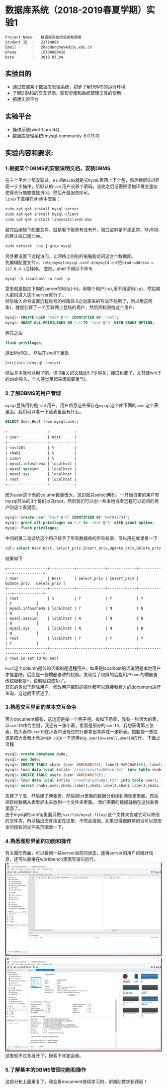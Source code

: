 # 数据库系统（2018-2019春夏学期）实验1
```shell
Project Name:   数据库系统的安装和使用
Student ID  :   21714069
Email       :   zhaodonghu94@zju.edu.cn
phone       :   15700080428
Date        :   2019.03.04
```
## 实验目的
* 通过安装某个数据库管理系统，初步了解DBMS的运行环境
* 了解DBMS的交互界面、图形界面和系统管理工具的使用
* 搭建实验平台

## 实验平台
* 操作系统(win10 pro 64)
* 数据库管理系统(mysql-community-8.0.11.0)

## 实验内容和要求:
### 1.根据某个DBMS的安装说明文档，安装DBMS
在三个平台上都安装过。`Win`和`MacOS`就是去`MySQL`官网上下个包，然后根据GUI界面一步步操作，给默认的`root`用户设置个密码。装完之后记得把添加环境变量似使得令行能够直接访问，然后开启服务即可。  
`linux`下直接在shell中安装：
```sh
sudo apt-get install mysql-server
sudo apt-get install mysql-client
sudo apt-get install libmysqlclient-dev
```
装完后编辑下配置文件，就是看下服务有没有开，端口监听是不是正常，MySQL的默认端口是`3306`。
```sh
sudo netstat -tap | grep mysql
```
另外要设置下远程访问，让网络上的别的电脑能访问这台个数据库。  
先编辑配置文件`vi /etc/mysql/mysql.conf.d/mysqld.cnf`把`bind-address = 127.0.0.1`注释掉。
登陆，shell下用以下命令
```shell
mysql -h localhost -u root -p
```
意思就是指定下你的server的地址(-h)，用哪个用户(-u),用不用密码(-p)，然后输入密码进入这个server就行了。  
然后输入命令设置远程账号的权限(8.0之后原来的写法不能用了，所以用这两条)，就是创建了一个互联网上登陆的用户，然后把权限给这个用户:
```sql
mysql> CREATE USER 'root'@'%' IDENTIFIED BY 'root';
mysql> GRANT ALL PRIVILEGES ON *.* TO 'root'@'%' WITH GRANT OPTION;
```
弄完之后
```sql
flush privileges;
```
退出MySQL，然后在shell下重启
```shell
/etc/init.d/mysql restart
```
然后基本就可以用了吧。(8.0相关的文档比5.7少得多，接口也变了，尤其使win下的path导入，个人感觉用起来很需要勇气)。
### 2.了解DBMS的用户管理
`mysql`登陆用的是`root`用户，用户信息这些保存在`mysql`这个库下面的`user`这个表里面。我们可以看一下这表里面有什么。
```sql
SELECT User,Host from mysql.user;

+------------------+-----------+
| User             | Host      |
+------------------+-----------+
| rust401          | %         |
| shabi            | %         |
| simon            | %         |
| mysql.infoschema | localhost |
| mysql.session    | localhost |
| mysql.sys        | localhost |
| root             | localhost |
+------------------+-----------+
```
因为user这个表的column数量很大，这边就只select两列。一开始自带的用户有mysql开头的3个哥们以及root，然后我们可以创一些本地或者远程可以访问的用户到这个表里面。
```sql
mysql> create user 'root'@'%' IDENTIFIED BY 'Hmf812754';
mysql> grant all privileges on *.* to 'root'@'%' with grant option;
mysql> flush privileges;
```
中间的第二句话给这个用户赋予了所有数据库的所有权限，可以用在库里看一下
```sql
sql> select User,Host, Select_priv,Insert_priv,Update_priv,Delete_priv from user;
```
结果如下
```
+------------------+-----------+-------------+-------------+-------------+-------------+
| User             | Host      | Select_priv | Insert_priv | Update_priv | Delete_priv |
+------------------+-----------+-------------+-------------+-------------+-------------+
| root             | %         | Y           | Y           | Y           | Y           |
| mysql.infoschema | localhost | Y           | N           | N           | N           |
| mysql.session    | localhost | N           | N           | N           | N           |
| mysql.sys        | localhost | N           | N           | N           | N           |
| root             | localhost | Y           | Y           | Y           | Y           |
+------------------+-----------+-------------+-------------+-------------+-------------+
5 rows in set (0.00 sec)
```
`host`这个column是%的话指的是远程用户，如果是localhost的话说明是本地用户才能登陆，后面是一些增删查改的权限。发现给了权限的远程用户`root`的增删查改权限都是`Y`，说明赋权成功了。  
其它的类似于删除用户，修改用户密码的操作都可以直接看官方的document进行查询，这边就不赘述了。
### 3.熟悉交互界面的基本交互命令
官方document都有，这边还是举一个例子吧。有如下场景，我有一张很大的表，以`userID`作为主键，我还有一张小表，里面是部分的`userID`，我想获得第三张表，把大表中`userID`在小表中出现过的行都拿出来弄成一张新表。拍脑袋一想应该是把大表和小表`INNER JOIN`一下选择`Big.userID==small.userID`的行。
下面上流程
```sql
mysql> create database dude;
mysql> use dude;
mysql> CREATE TABLE shabi (user VARCHAR(50), label1 VARCHAR(50), label2 VARCHAR(50), label3 VARCHAR(50), label4 VARCHAR(50),label5 VARCHAR(50), price double(16,4));
mysql> load data local infile '/root/pro/fuckMain.txt' into table shabi;
mysql> CREATE TABLE users (user VARCHAR(50));
mysql> load data local infile '/root/pro/dudes.txt' into table users;
mysql> select shabi.user,shabi.label1,shabi.label2,shabi.label3,shabi.label4,shabi.label5,shabi.price from shabi join users on shabi.user=users.user into outfile '/var/lib/mysql-files/output.txt';
```
先建了个库，然后建了两张表，然后把txt里面的数据分别读到两张表里面。然后把目标数据从表里抓出来放到一个文件夹里面。
我们需要的数据就躺在这张新表里面了。  
  由于mysql的config里面只把`/var/lib/mysql-files/`这个文件夹当成它可以修改的文件夹，所以输出文件指定在这里，不然会报错。如果觉得很麻烦的话可以把安全的授权的文件夹范围改一下。
### 4.熟悉图形界面的功能和操作
有关图形界面，可以看到一些server目前的状态，连接server的用户的统计信息，还可以直接在workbench里面写语句运行。
![fig1](image1.png)
![fig2](image2.png)
这里就不过多展开了，摸索下肯定会用。
### 5.了解基本的DBMS管理功能和操作
这部分和上面重复了，我会看document继续学习的，谢谢助教学长评阅！
